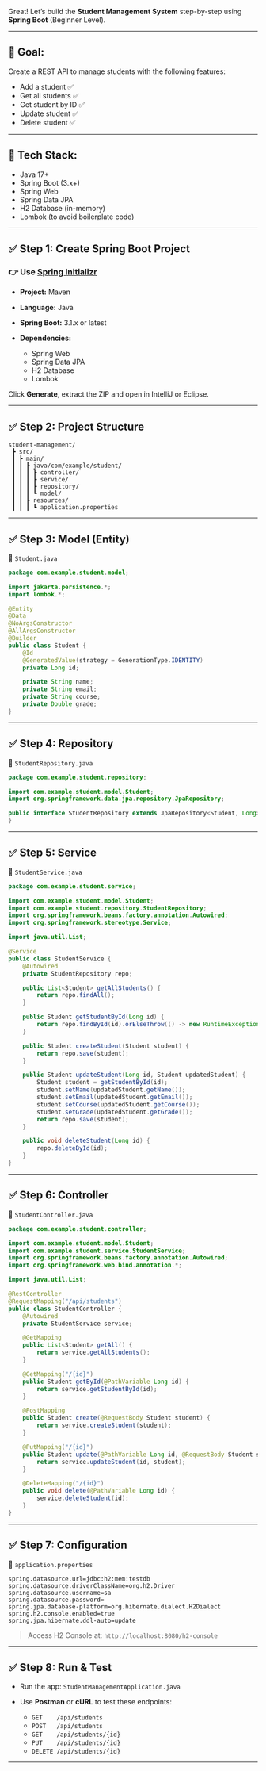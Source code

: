 Great! Let’s build the **Student Management System** step-by-step using **Spring Boot** (Beginner Level).

---

## 🎯 **Goal**:

Create a REST API to manage students with the following features:

* Add a student ✅
* Get all students ✅
* Get student by ID ✅
* Update student ✅
* Delete student ✅

---

## 🧱 **Tech Stack**:

* Java 17+
* Spring Boot (3.x+)
* Spring Web
* Spring Data JPA
* H2 Database (in-memory)
* Lombok (to avoid boilerplate code)

---

## ✅ **Step 1: Create Spring Boot Project**

### 👉 Use [Spring Initializr](https://start.spring.io/)

* **Project:** Maven
* **Language:** Java
* **Spring Boot:** 3.1.x or latest
* **Dependencies:**

  * Spring Web
  * Spring Data JPA
  * H2 Database
  * Lombok

Click **Generate**, extract the ZIP and open in IntelliJ or Eclipse.

---

## ✅ **Step 2: Project Structure**

```
student-management/
 ┣ src/
 ┃ ┣ main/
 ┃ ┃ ┣ java/com/example/student/
 ┃ ┃ ┃ ┣ controller/
 ┃ ┃ ┃ ┣ service/
 ┃ ┃ ┃ ┣ repository/
 ┃ ┃ ┃ ┗ model/
 ┃ ┃ ┣ resources/
 ┃ ┃ ┃ ┗ application.properties
```

---

## ✅ **Step 3: Model (Entity)**

📄 `Student.java`

```java
package com.example.student.model;

import jakarta.persistence.*;
import lombok.*;

@Entity
@Data
@NoArgsConstructor
@AllArgsConstructor
@Builder
public class Student {
    @Id
    @GeneratedValue(strategy = GenerationType.IDENTITY)
    private Long id;

    private String name;
    private String email;
    private String course;
    private Double grade;
}
```

---

## ✅ **Step 4: Repository**

📄 `StudentRepository.java`

```java
package com.example.student.repository;

import com.example.student.model.Student;
import org.springframework.data.jpa.repository.JpaRepository;

public interface StudentRepository extends JpaRepository<Student, Long> {
}
```

---

## ✅ **Step 5: Service**

📄 `StudentService.java`

```java
package com.example.student.service;

import com.example.student.model.Student;
import com.example.student.repository.StudentRepository;
import org.springframework.beans.factory.annotation.Autowired;
import org.springframework.stereotype.Service;

import java.util.List;

@Service
public class StudentService {
    @Autowired
    private StudentRepository repo;

    public List<Student> getAllStudents() {
        return repo.findAll();
    }

    public Student getStudentById(Long id) {
        return repo.findById(id).orElseThrow(() -> new RuntimeException("Student not found"));
    }

    public Student createStudent(Student student) {
        return repo.save(student);
    }

    public Student updateStudent(Long id, Student updatedStudent) {
        Student student = getStudentById(id);
        student.setName(updatedStudent.getName());
        student.setEmail(updatedStudent.getEmail());
        student.setCourse(updatedStudent.getCourse());
        student.setGrade(updatedStudent.getGrade());
        return repo.save(student);
    }

    public void deleteStudent(Long id) {
        repo.deleteById(id);
    }
}
```

---

## ✅ **Step 6: Controller**

📄 `StudentController.java`

```java
package com.example.student.controller;

import com.example.student.model.Student;
import com.example.student.service.StudentService;
import org.springframework.beans.factory.annotation.Autowired;
import org.springframework.web.bind.annotation.*;

import java.util.List;

@RestController
@RequestMapping("/api/students")
public class StudentController {
    @Autowired
    private StudentService service;

    @GetMapping
    public List<Student> getAll() {
        return service.getAllStudents();
    }

    @GetMapping("/{id}")
    public Student getById(@PathVariable Long id) {
        return service.getStudentById(id);
    }

    @PostMapping
    public Student create(@RequestBody Student student) {
        return service.createStudent(student);
    }

    @PutMapping("/{id}")
    public Student update(@PathVariable Long id, @RequestBody Student student) {
        return service.updateStudent(id, student);
    }

    @DeleteMapping("/{id}")
    public void delete(@PathVariable Long id) {
        service.deleteStudent(id);
    }
}
```

---

## ✅ **Step 7: Configuration**

📄 `application.properties`

```properties
spring.datasource.url=jdbc:h2:mem:testdb
spring.datasource.driverClassName=org.h2.Driver
spring.datasource.username=sa
spring.datasource.password=
spring.jpa.database-platform=org.hibernate.dialect.H2Dialect
spring.h2.console.enabled=true
spring.jpa.hibernate.ddl-auto=update
```

> Access H2 Console at: `http://localhost:8080/h2-console`

---

## ✅ **Step 8: Run & Test**

* Run the app: `StudentManagementApplication.java`
* Use **Postman** or **cURL** to test these endpoints:

  * `GET    /api/students`
  * `POST   /api/students`
  * `GET    /api/students/{id}`
  * `PUT    /api/students/{id}`
  * `DELETE /api/students/{id}`

---

